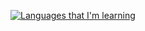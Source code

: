 [![Languages that I'm learning](https://github-readme-stats.vercel.app/api/top-langs/?username=Spiderites)](https://github.com/anuraghazra/github-readme-stats)
